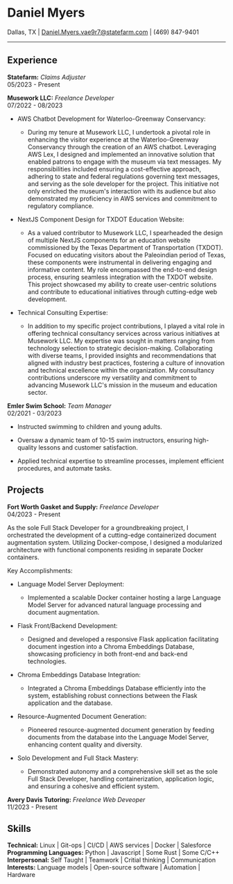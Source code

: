 Daniel Myers
============
Dallas, TX |
Daniel.Myers.vae9r7@statefarm.com |
(469) 847-9401

----------------------------------------

Experience
----------------------------------------

**Statefarm:** *Claims Adjuster* </br> 05/2023 - Present

**Musework LLC:** *Freelance Developer* </br> 07/2022 - 08/2023

* AWS Chatbot Development for Waterloo-Greenway Conservancy:
    * During my tenure at Musework LLC, I undertook a pivotal role in enhancing the visitor experience at the Waterloo-Greenway Conservancy through the creation of an AWS chatbot. Leveraging AWS Lex, I designed and implemented an innovative solution that enabled patrons to engage with the museum via text messages. My responsibilities included ensuring a cost-effective approach, adhering to state and federal regulations governing text messages, and serving as the sole developer for the project. This initiative not only enriched the museum's interaction with its audience but also demonstrated my proficiency in AWS services and commitment to regulatory compliance.

* NextJS Component Design for TXDOT Education Website:
    * As a valued contributor to Musework LLC, I spearheaded the design of multiple NextJS components for an education website commissioned by the Texas Department of Transportation (TXDOT). Focused on educating visitors about the Paleoindian period of Texas, these components were instrumental in delivering engaging and informative content. My role encompassed the end-to-end design process, ensuring seamless integration with the TXDOT website. This project showcased my ability to create user-centric solutions and contribute to educational initiatives through cutting-edge web development.

* Technical Consulting Expertise:
    * In addition to my specific project contributions, I played a vital role in offering technical consultancy services across various initiatives at Musework LLC. My expertise was sought in matters ranging from technology selection to strategic decision-making. Collaborating with diverse teams, I provided insights and recommendations that aligned with industry best practices, fostering a culture of innovation and technical excellence within the organization. My consultancy contributions underscore my versatility and commitment to advancing Musework LLC's mission in the museum and education sector.

**Emler Swim School:** *Team Manager* </br> 02/2021 - 03/2023

* Instructed swimming to children and young adults.

* Oversaw a dynamic team of 10-15 swim instructors, ensuring high-quality lessons and customer satisfaction.

* Applied technical expertise to streamline processes, implement efficient procedures, and automate tasks.

Projects
----------------------------------------

**Fort Worth Gasket and Supply:** *Freelance Developer* </br> 04/2023 - Present

As the sole Full Stack Developer for a groundbreaking project, I orchestrated the development of a cutting-edge containerized document augmentation system. Utilizing Docker-compose, I designed a modularized architecture with functional components residing in separate Docker containers.

Key Accomplishments:

* Language Model Server Deployment:
    * Implemented a scalable Docker container hosting a large Language Model Server for advanced natural language processing and document augmentation.

* Flask Front/Backend Development:
    * Designed and developed a responsive Flask application facilitating document ingestion into a Chroma Embeddings Database, showcasing proficiency in both front-end and back-end technologies.

* Chroma Embeddings Database Integration:
    * Integrated a Chroma Embeddings Database efficiently into the system, establishing robust connections between the Flask application and the database.

* Resource-Augmented Document Generation:
    * Pioneered resource-augmented document generation by feeding documents from the database into the Language Model Server, enhancing content quality and diversity.
* Solo Development and Full Stack Mastery:
    * Demonstrated autonomy and a comprehensive skill set as the sole Full Stack Developer, handling containerization, application logic, and ensuring a cohesive and efficient system.

**Avery Davis Tutoring:** *Freelance Web Deveoper* </br> 11/2023 - Present

Skills
----------------------------------------

**Technical:** Linux | Git-ops | CI/CD | AWS services | Docker | Salesforce</br>
**Programming Languages:** Python | Javascript | Some Rust | Some C/C++</br>
**Interpersonal:** Self Taught | Teamwork | Critial thinking | Communication</br>
**Interests:** Language models | Open-source software | Automation | Hardware</br>